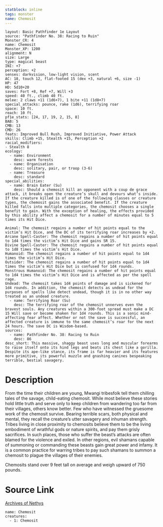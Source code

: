 ```yaml
---
statblock: inline
tags: monster
name: Chemosit
---
```

```statblock
layout: Basic Pathfinder 1e Layout
source: "Pathfinder No. 38: Racing to Ruin"
Monster_CR: 4
name: Chemosit
Monster_XP: 1200
alignment: N
size: Large
type: magical beast
INI: +7
perception: +2
senses: darkvision, low-light vision, scent
AC: 18, touch 12, flat-footed 15 (dex +3, natural +6, size -1)
HP: 47
HD: 5d10+20
saves: Fort +8, Ref +7, Will +3
speed: 40 ft., climb 40 ft.
melee: 2 claws +11 (1d6+7), 1 bite +11 (1d8+7)
special_attacks: pounce, rake (1d6), terrifying roar
space: 10 ft.
reach: 10 ft.
pf1e_stats: [24, 17, 19, 2, 15, 8]
BAB: 5
CMB: 13
CMD: 26
feats: Improved Bull Rush, Improved Initiative, Power Attack
skills: Climb +15, Stealth +15, Perception +2
racial_modifiers:
- Stealth 8
ecology:
  - name: Environment
    desc: warm forests
  - name: Organisation
    desc: solitary, pair, or troop (3-6)
  - name: Treasure
    desc: standard
special_abilities:
  - name: Brain Eater (Su)
    desc: Should a chemosit kill an opponent with a coup de grace attack, it breaks open the creature’s skull and devours what’s inside. If the creature killed is of one of the following classes or creature types, the chemosit gains the associated benefit. If the creature killed falls into multiple categories, the chemosit chooses a single benefit to gain. With the exception of healing, the effects provided by this ability affect a chemosit for a number of minutes equal to 5 times its Hit Dice.

Animal: The chemosit regains a number of hit points equal to the victim’s Hit Dice, and the DC of its terrifying roar increases by +2.
Arcane Spell-Caster: The chemosit regains a number of hit points equal to 1d4 times the victim’s Hit Dice and gains SR 15.
Divine Spell-Caster: The chemosit regains a number of hit points equal to 1d8 times the victim’s Hit Dice.
Humanoid: The chemosit regains a number of hit points equal to 1d4 times the victim’s Hit Dice.
Outsider: The chemosit regains a number of hit points equal to 1d4 times the victim’s Hit Dice but is confused for 1d4 rounds.
Monstrous Humanoid: The chemosit regains a number of hit points equal to 1d4 times the victim’s Hit Dice and is affected as per the spell rage.
Undead: The chemosit takes 1d4 points of damage and is sickened for 1d4 rounds. In addition, the chemosit detects as undead for the purposes of spells like detect undead, though it is in no other way treated as an undead creature.
  - name: Terrifying Roar (Su)
    desc: The terrifying roar of the chemosit unnerves even the bravest souls. Any creatures within a 300-foot spread must make a DC 15 Will save or become shaken for 1d4 rounds. This is a sonic mind-affecting fear affect. Whether or not the save is successful, an affected creature is immune to the same chemosit’s roar for the next 24 hours. The save DC is Wisdom-based.
sources:
  - name: Pathfinder No. 38: Racing to Ruin
    desc: 86
desc_short: This massive, shaggy beast uses long and muscular forearms to raise itself onto its hind legs and beats its chest like a gorilla. Despite its ape-like stance, its frame is far heavier and its features more primitive, its powerful muzzle and gnashing canines bespeaking terrible, bestial savagery.
```
# Description
From the time their children are young, Mwangi tribesfolk tell them chilling tales of the savage, child-eating chemosit. While most believe these stories hold little truth and serve only to keep children from wandering too far from their villages, others know better. Few who have witnessed the gruesome work of the chemosit survive. Bearing terrible scars, both physical and mental, they recall the creature’s utter savagery and inhuman strength. Tribes living in close proximity to chemosits believe them to be the living embodiment of wrathful gods or nature spirits, and pay them grisly sacrifices. In such places, those who suffer the beast’s attacks are often blamed for the violence and exiled. In other regions, evil shamans capable of summoning or commanding these beasts gain great power and infamy. It is a common practice for warring tribes to pay such shamans to summon a chemosit to plague the villages of their enemies.

Chemosits stand over 9 feet tall on average and weigh upward of 750 pounds.
# Source Link
[Archives of Nethys](https://aonprd.com/MonsterDisplay.aspx?ItemName=Chemosit)
```encounter-table
name: Chemosit
creatures:
  - 1: Chemosit
```
